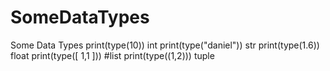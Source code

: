 # SomeDataTypes
Some Data Types
print(type(10)) int
print(type("daniel")) str
print(type(1.6)) float
print(type([ 1,1 ])) #list
print(type((1,2))) tuple
